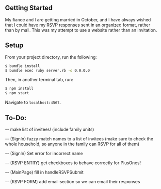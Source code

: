 ## Getting Started

My fiance and I are getting married in October, and I have always wished that I could have my RSVP responses sent in an organized format, rather than by mail.  This was my attempt to use a website rather than an invitation.

## Setup

From your project directory, run the following:

```sh
$ bundle install
$ bundle exec ruby server.rb -o 0.0.0.0
```

Then, in another terminal tab, run:

```sh
$ npm install
$ npm start
```

Navigate to `localhost:4567`.

## To-Do:

-- make list of invitees! (include family units)

-- (SignIn) fuzzy match names to a list of invitees (make sure to check the whole household, so anyone in the family can RSVP for all of them)

-- (SignIn) Set error for incorrect name

-- (RSVP ENTRY) get checkboxes to behave correctly for PlusOnes!

-- (MainPage) fill in handleRSVPSubmit

-- (RSVP FORM) add email section so we can email their responses
